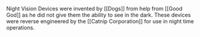 Night Vision Devices were invented by [[Dogs]] from help from [[Good God]] as he did not give them the ability to see in the dark. These devices were reverse engineered by the [[Catnip Corporation]] for use in night time operations.